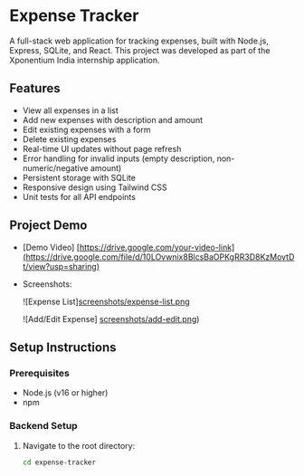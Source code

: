 # Expense Tracker

A full-stack web application for tracking expenses, built with Node.js, Express, SQLite, and React. This project was developed as part of the Xponentium India internship application.

## Features
- View all expenses in a list
- Add new expenses with description and amount
- Edit existing expenses with a form
- Delete existing expenses
- Real-time UI updates without page refresh
- Error handling for invalid inputs (empty description, non-numeric/negative amount)
- Persistent storage with SQLite
- Responsive design using Tailwind CSS
- Unit tests for all API endpoints

## Project Demo
- [Demo Video] [https://drive.google.com/your-video-link](https://drive.google.com/file/d/10LOvwnix8BlcsBaOPKgRR3D8KzMovtDt/view?usp=sharing)
- Screenshots:
  
  ![Expense List][screenshots/expense-list.png](https://drive.google.com/file/d/1s2b15z2pOHXUdpvqlGkYbqVaTJ91F6N8/view?usp=sharing)
  
  ![Add/Edit Expense] [screenshots/add-edit.png](https://drive.google.com/file/d/1vNyXtZWIRyiDv0vQgCftv0yQla3Hhg13/view?usp=sharing))

## Setup Instructions

### Prerequisites
- Node.js (v16 or higher)
- npm

### Backend Setup
1. Navigate to the root directory:
   ```bash
   cd expense-tracker
